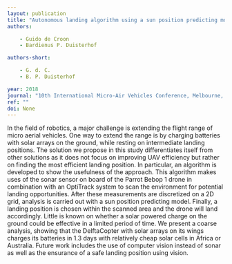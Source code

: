 ```yaml
---
layout: publication
title: "Autonomous landing algorithm using a sun position predicting model for extended use of solar powered UAVs"
authors:

    - Guido de Croon 
    - Bardienus P. Duisterhof

authors-short:

    - G. d. C. 
    - B. P. Duisterhof

year: 2018
journal: "10th International Micro-Air Vehicles Conference, Melbourne, Australia"
ref: ""
doi: None
---
```


In the field of robotics, a major challenge is extending the flight range of micro aerial vehicles. One way to extend the range is by charging batteries with solar arrays on the ground, while resting on intermediate landing positions. The solution we propose in this study differentiates itself from other solutions as it does not focus on improving UAV efficiency but rather on finding the most efficient landing position. In particular, an algorithm is developed to show the usefulness of the approach. This algorithm makes uses of the sonar sensor on board of the Parrot Bebop 1 drone in combination with an OptiTrack system to scan the environment for potential landing opportunities. After these measurements are discretized on a 2D grid, analysis is carried out with a sun position predicting model. Finally, a landing position is chosen within the scanned area and the drone will land accordingly. Little is known on whether a solar powered charge on the ground could be effective in a limited period of time. We present a coarse analysis, showing that the DelftaCopter with solar arrays on its wings charges its batteries in 1.3 days with relatively cheap solar cells in Africa or Australia. Future work includes the use of computer vision instead of sonar as well as the ensurance of a safe landing position using vision.
    